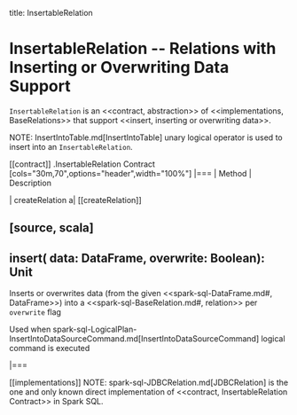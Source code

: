 title: InsertableRelation

# InsertableRelation -- Relations with Inserting or Overwriting Data Support

`InsertableRelation` is an <<contract, abstraction>> of <<implementations, BaseRelations>> that support <<insert, inserting or overwriting data>>.

NOTE: InsertIntoTable.md[InsertIntoTable] unary logical operator is used to insert into an `InsertableRelation`.

[[contract]]
.InsertableRelation Contract
[cols="30m,70",options="header",width="100%"]
|===
| Method
| Description

| createRelation
a| [[createRelation]]

[source, scala]
----
insert(
  data: DataFrame,
  overwrite: Boolean): Unit
----

Inserts or overwrites data (from the given <<spark-sql-DataFrame.md#, DataFrame>>) into a <<spark-sql-BaseRelation.md#, relation>> per `overwrite` flag

Used when spark-sql-LogicalPlan-InsertIntoDataSourceCommand.md[InsertIntoDataSourceCommand] logical command is executed

|===

[[implementations]]
NOTE: spark-sql-JDBCRelation.md[JDBCRelation] is the one and only known direct implementation of <<contract, InsertableRelation Contract>> in Spark SQL.
